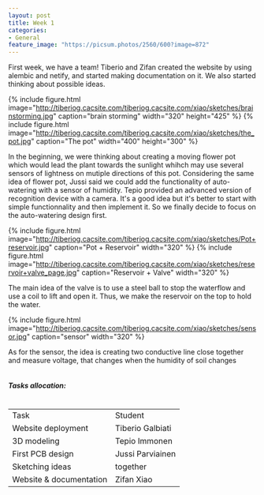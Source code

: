 ```yaml
---
layout: post
title: Week 1
categories:
- General
feature_image: "https://picsum.photos/2560/600?image=872"
---
```


<p>First week, we have a team! Tiberio and Zifan created the website by using alembic and netify, and started making documentation on it. We also started thinking about possible ideas.  
</p>

{% include figure.html image="http://tiberiog.cacsite.com/tiberiog.cacsite.com/xiao/sketches/brainstorming.jpg" caption="brain storming" width="320" height="425" %}
{% include figure.html image="http://tiberiog.cacsite.com/tiberiog.cacsite.com/xiao/sketches/the_pot.jpg" caption="The pot" width="400" height="300" %}  

<p>
In the beginning, we were thinking about creating a moving flower pot which would lead the plant towards the sunlight whihch may use several sensors of lightness on mutiple directions of this pot. Considering the same idea of flower pot, Jussi said we could add the functionality of auto-watering with a sensor of humidity. Tepio provided an advanced version of recognition device with a camera. It's a good idea but it's better to start with simple functionnality and then implement it. So we finally decide to focus on the auto-watering design first.  
</p>

{% include figure.html image="http://tiberiog.cacsite.com/tiberiog.cacsite.com/xiao/sketches/Pot+reservoir.jpg" caption="Pot + Reservoir" width="320" %}
{% include figure.html image="http://tiberiog.cacsite.com/tiberiog.cacsite.com/xiao/sketches/reservoir+valve_page.jpg" caption="Reservoir + Valve" width="320" %}  

<p>
The main idea of the valve is to use a steel ball to stop the waterflow and use a coil to lift and open it. Thus, we make the reservoir on the top to hold the water.
</p>

{% include figure.html image="http://tiberiog.cacsite.com/tiberiog.cacsite.com/xiao/sketches/sensor.jpg" caption="sensor" width="320" %}  

<p>
As for the sensor, the idea is creating two conductive line close together and measure voltage, that changes when the humidity of soil changes
</p>

<h5 id="tasks-allocation" style="display:inline-block">Tasks allocation:</h5>  
  
<table style= "word-wrap:break-word;word-break:break-all;">
<tr>
<td>Task</td>
<td>Student</td>
</tr>
<tr>
<td>Website deployment </td>
<td>Tiberio Galbiati</td>
</tr>
<tr>
<td>3D modeling </td>
<td>Tepio Immonen</td>
</tr>
<tr>
<td>First PCB design </td>
<td> Jussi Parviainen</td>
</tr>
<tr>
<td>Sketching ideas  </td>
<td>together</td>
</tr>
<tr>
<td>Website & documentation</td>
<td>Zifan Xiao</td>
</tr>
</table>
